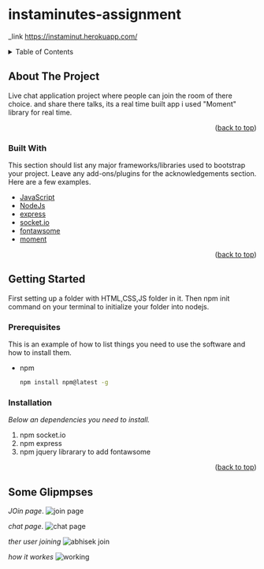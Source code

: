 # instaminutes-assignment
 _link
 https://instaminut.herokuapp.com/
<div id="top"></div>




<!-- TABLE OF CONTENTS -->
<details>
  <summary>Table of Contents</summary>
  <ol>
    <li>
      <a href="#about-the-project">About The Project</a>
      <ul>
        <li><a href="#built-with">Built With</a></li>
      </ul>
    </li>
    <li>
      <a href="#getting-started">Getting Started</a>
      <ul>
        <li><a href="#prerequisites">Prerequisites</a></li>
        <li><a href="#installation">Installation</a></li>
      </ul>
    </li>
   
  </ol>
</details>



<!-- ABOUT THE PROJECT -->
## About The Project

Live chat application project where people can join the room of there choice. and share there talks, its a real time built app i used "Moment" library for real time.
<p align="right">(<a href="#top">back to top</a>)</p>



### Built With

This section should list any major frameworks/libraries used to bootstrap your project. Leave any add-ons/plugins for the acknowledgements section. Here are a few examples.

* [JavaScript](https://www.javascript.com/)
* [NodeJs](https://nodejs.org/)
* [express](https://express.org/)
* [socket.io](https://socket.io/)
* [fontawsome](https://fontawsome.com/)
* [moment](https://www.npmjs.com/package/moment)

<p align="right">(<a href="#top">back to top</a>)</p>


<!-- GETTING STARTED -->
## Getting Started
First setting up a folder with HTML,CSS,JS folder in it. Then npm init command on your terminal to initialize your folder into nodejs.

### Prerequisites

This is an example of how to list things you need to use the software and how to install them.
* npm
  ```sh
  npm install npm@latest -g
  ```

### Installation

_Below an dependencies you need to install._

1. npm socket.io
2. npm express
3. npm jquery librarary to add fontawsome

<p align="right">(<a href="#top">back to top</a>)</p>


## Some Glipmpses 
_JOin page_.
![join page](https://user-images.githubusercontent.com/86410279/147400561-f23af529-367c-42ac-9f4c-4a02d1f1049c.PNG)

_chat page_.
![chat page](https://user-images.githubusercontent.com/86410279/147400556-f1e132e7-cf99-48bf-99ef-5a42ebf24195.PNG)

_ther user joining_
![abhisek join](https://user-images.githubusercontent.com/86410279/147400578-a3ba0b7f-eb5d-4c2a-a5c0-e1101977b96c.PNG)

_how it workes_
![working](https://user-images.githubusercontent.com/86410279/147400587-7bbf54f3-2318-4e8d-a49e-6a0e3ca419fd.PNG)

